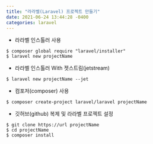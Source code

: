 ```yaml
---
title: "라라벨(Laravel) 프로젝트 만들기"
date: 2021-06-24 13:44:28 -0400
categories: laravel
---
```


- 라라벨 인스톨러 사용

```
$ composer global require "laravel/installer"
$ laravel new projectName
```

- 라라벨 인스톨러 With 젯스트림(jetstream) 

```
$ laravel new projectName --jet
```

- 컴포저(composer) 사용

```
$ composer create-project laravel/laravel projectName
```

- 깃허브(github) 복제 및 라라벨 프로젝트  설정

```
$ git clone https://url projectName
$ cd projectName
$ composer install
```
